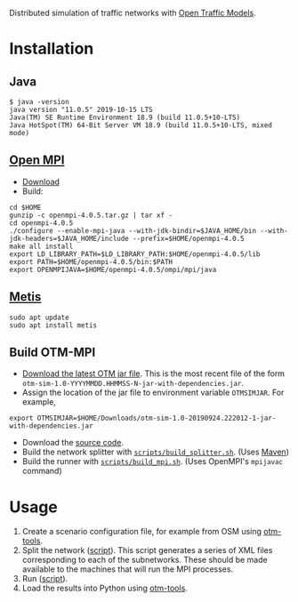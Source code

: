 Distributed simulation of traffic networks with [Open Traffic Models](https://github.com/ggomes/otm-sim).

# Installation

## Java
```
$ java -version
java version "11.0.5" 2019-10-15 LTS
Java(TM) SE Runtime Environment 18.9 (build 11.0.5+10-LTS)
Java HotSpot(TM) 64-Bit Server VM 18.9 (build 11.0.5+10-LTS, mixed mode)
```

## [Open MPI](https://www.open-mpi.org/)
+ [Download](https://www.open-mpi.org/software/ompi/)  
+ Build:

```
cd $HOME
gunzip -c openmpi-4.0.5.tar.gz | tar xf -
cd openmpi-4.0.5
./configure --enable-mpi-java --with-jdk-bindir=$JAVA_HOME/bin --with-jdk-headers=$JAVA_HOME/include --prefix=$HOME/openmpi-4.0.5   
make all install
export LD_LIBRARY_PATH=$LD_LIBRARY_PATH:$HOME/openmpi-4.0.5/lib
export PATH=$HOME/openmpi-4.0.5/bin:$PATH
export OPENMPIJAVA=$HOME/openmpi-4.0.5/ompi/mpi/java
```

## [Metis](http://glaros.dtc.umn.edu/gkhome/views/metis)
```
sudo apt update
sudo apt install metis
```

## Build OTM-MPI

+ [Download the latest OTM jar file](https://mymavenrepo.com/repo/XtcMAROnIu3PyiMCmbdY/edu/berkeley/ucbtrans/otm-sim/1.0-SNAPSHOT/). This is the most recent file of the form `otm-sim-1.0-YYYYMMDD.HHMMSS-N-jar-with-dependencies.jar`. 
+ Assign the location of the jar file to environment variable `OTMSIMJAR`. For example,
```
export OTMSIMJAR=$HOME/Downloads/otm-sim-1.0-20190924.222012-1-jar-with-dependencies.jar
```
+ Download the [source code](https://github.com/ggomes/otm-mpi).
+ Build the network splitter with [`scripts/build_splitter.sh`](https://github.com/ggomes/otm-mpi/blob/master/scripts/build_splitter.sh). (Uses [Maven](https://maven.apache.org/))
+ Build the runner with [`scripts/build_mpi.sh`](https://github.com/ggomes/otm-mpi/blob/master/scripts/build_mpi.sh). (Uses OpenMPI's `mpijavac` command)

# Usage

1. Create a scenario configuration file, for example from OSM using [otm-tools](https://github.com/ggomes/otm-tools). 
2. Split the network ([script](https://github.com/ggomes/otm-mpi/blob/master/scripts/test_run_splitter.sh)). This script generates a series of XML files corresponding to each of the subnetworks. These should be made available to the machines that will run the MPI processes. 
3. Run ([script](https://github.com/ggomes/otm-mpi/blob/master/scripts/test_run_mpi.sh)).
4. Load the results into Python using [otm-tools](https://github.com/ggomes/otm-tools). 
